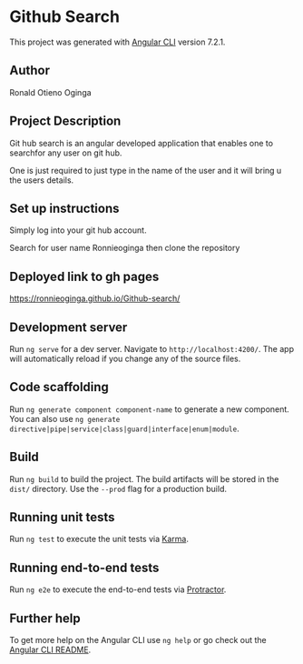 # Github Search

This project was generated with [Angular CLI](https://github.com/angular/angular-cli) version 7.2.1.

## Author

Ronald Otieno Oginga

## Project Description

Git hub search is an angular developed application that enables one to searchfor any user on git hub.

One is just required to just type in the name of the user and it will bring u the users details.

## Set up instructions

Simply log into your git hub account.

Search for user name Ronnieoginga then clone the repository

## Deployed link to gh pages

https://ronnieoginga.github.io/Github-search/

## Development server

Run `ng serve` for a dev server. Navigate to `http://localhost:4200/`. The app will automatically reload if you change any of the source files.

## Code scaffolding

Run `ng generate component component-name` to generate a new component. You can also use `ng generate directive|pipe|service|class|guard|interface|enum|module`.

## Build

Run `ng build` to build the project. The build artifacts will be stored in the `dist/` directory. Use the `--prod` flag for a production build.

## Running unit tests

Run `ng test` to execute the unit tests via [Karma](https://karma-runner.github.io).

## Running end-to-end tests

Run `ng e2e` to execute the end-to-end tests via [Protractor](http://www.protractortest.org/).

## Further help

To get more help on the Angular CLI use `ng help` or go check out the [Angular CLI README](https://github.com/angular/angular-cli/blob/master/README.md).
